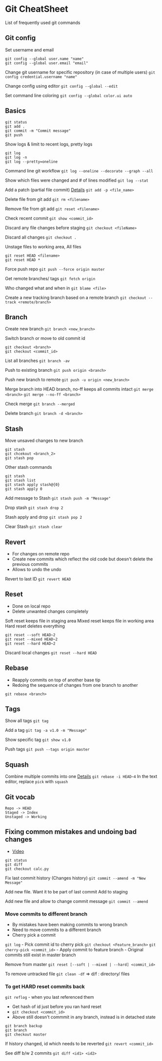 
# Git CheatSheet

List of frequently used git commands

## Git config

Set username and email
```git
git config --global user.name "name"
git config --global user.email "email"
```

Change git username for specific repository (in case of multiple users)
`git config credential.username "name"`

Change config using editor
`git config --global --edit`

Set command line coloring
`git config --global color.ui auto`


## Basics

```git
git status
git add .
git commit -m "Commit message"
git push
```

Show logs & limit to recent logs, pretty logs
```git
git log
git log -n
git log --pretty=oneline
```

Command line git workflow
`git log --oneline --decorate --graph --all`

Show which files were changed and # of lines modified
`git log --stat`


Add a patch (partial file commit) [Details](http://codefoster.com/addpatch/)
`git add -p <file_name>`

Delete file from git add
`git rm <filename>`

Remove file from git add
`git reset <filename>`

Check recent commit
`git show <commit_id>`

Discard any file changes before staging
`git checkout <fileName>`

Discard all changes
`git checkout .`

Unstage files to working area, All files
```
git reset HEAD <filename>
git reset HEAD *
```

Force push repo
`git push --force origin master`

Get remote branches/ tags
`git fetch origin`

Who changed what and when in <file>
`git blame <file>`

Create a new tracking branch based on a remote branch
`git checkout --track <remote/branch>`



## Branch

Create new branch
`git branch <new_branch>`

Switch branch or move to old commit id
```
git checkout <branch>
git checkout <commit_id>
```

List all branches
`git branch -av`

Push to existing branch
`git push origin <branch>`

Push new branch to remote
`git push -u origin <new_branch>`

Merge branch into HEAD branch, no-ff keeps all commits intact
`git merge <branch>`
`git merge --no-ff <branch>`

Check merge
`git branch --merged`

Delete branch
`git branch -d <branch>`


## Stash

Move unsaved changes to new branch
```
git stash
git chcekout <branch_2>
git stash pop
```
Other stash commands
```
git stash
git stash list
git stash apply stash@{0}
git stash apply 0
```

Add message to Stash
`git stash push -m "Message"`

Drop stash
`git stash drop 2`

Stash apply and drop
`git stash pop 2`

Clear Stash
`git stash clear`

## Revert
- For changes on remote repo
- Create new commits which reflect the old code but doesn't delete the previous commits
- Allows to undo the undo

Revert to last ID
`git revert HEAD`

## Reset
- Done on local repo
- Delete unwanted changes completely

Soft reset keeps file in staging area
Mixed reset keeps file in working area
Hard reset deletes everything
```
git reset --soft HEAD~2
git reset --mixed HEAD~2
git reset --hard HEAD~2
```

Discard local changes
`git reset --hard HEAD`

## Rebase

- Reapply commits on top of another base tip
- Redoing the sequence of changes from one branch to another

`git rebase <branch>`

## Tags

Show all tags
`git tag`

Add a tag
`git tag -a v1.0 -m "Message"`

Show specific tag
`git show v1.0`

Push tags
`git push --tags origin master`

## Squash

Combine multiple commits into one [Details](https://github.com/todotxt/todo.txt-android/wiki/Squash-All-Commits-Related-to-a-Single-Issue-into-a-Single-Commit)
`git rebase -i HEAD~4` 
In the text editor, replace `pick` with `squash`



## Git vocab
```
Repo -> HEAD
Staged -> Index
Unstaged -> Working
```

## Fixing common mistakes and undoing bad changes
- [Video](https://www.youtube.com/watch?v=FdZecVxzJbk)

```
git status
git diff
git checkout calc.py
```

Fix last commit history (Changes history)
`git commit --amend -m "New Message"`

Add new file. Want it to be part of last commit
Add to staging

Add new file and allow to change commit message
`git commit --amend`

### Move commits to different branch
- By mistakes have been making commits to wrong branch
- Need to move commits to a different branch
- Cherry pick a commit

`git log` - Pick commit id to cherry pick
`git checkout <Feature_branch>`
`git cherry-pick <commit_id>` - Apply commit to feature branch
					  - Original commits still exist in master branch

Remove from master
`git reset [--soft | --mixed | --hard] <commit_id>`

To remove untracked file
`git clean -df` => d/f : directory/ files

### To get HARD reset commits back

`git reflog` - when you last referenced them

- Get hash of id just before you ran hard reset
- `git checkout <commit_id>`
- Above still doesn't commmit in any branch, instead is in detached state
```
git branch backup
git branch
git checkout master
```
If history changed, id which needs to be reverted
`git revert <commit_id> `

See diff b/w 2 commits
`git diff <id1> <id2>`

